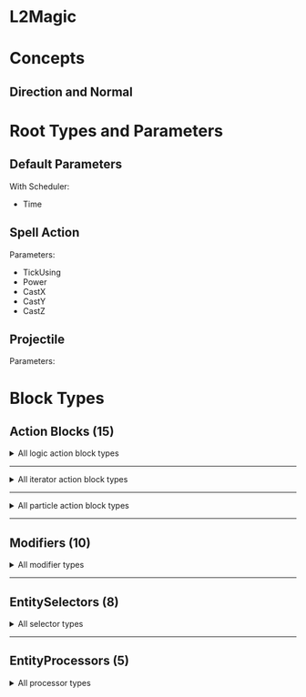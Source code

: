 # L2Magic

# Concepts

## Direction and Normal

# Root Types and Parameters

## Default Parameters
With Scheduler:
- Time

## Spell Action
Parameters:
- TickUsing
- Power
- CastX
- CastY
- CastZ

## Projectile 
Parameters:


# Block Types

## Action Blocks (15)

<details>
<summary>All logic action block types</summary>

### if

Executes either one of the 2 action blocks based on a condition

- param `predicate` (bool expression): condition
- param `action` (action block, default empty): action block to execute when predicate results in true
- param `fallback` (action block, default empty): action block to execute when predicate results in false

### list

Executes multiple action blocks at the same time, with the same context

- param `children` (list of action blocks): action blocks to execute

### delay

Delays execution of an action block

- param `tick` (int expression): tick to delay
- param `child` (action block): action block to be executed later

### move

Move the position and orientation of execution context

- param `modifiers` (list of modifier): a list of modifiers to move
- param `child` (action block): subsequent action block using new position and orientation

### processor

Selects entity using entity selectors, and process them using entity processors

- param `selector` (entity selector): selector to determine a list of entities to process
- param `processors` (list of entity processor): a list of processors to run over for the entities selected
- param `target` (enum):
  - `ENEMY`: all entities that are not allied with spell caster
  - `ENEMY_NO_FAMILY` all entities that are not allied with spell caster, except the ones that are the same type and
    don't hate spell caster
  - `ALLY`: all entities that are allied with spell caster
  - `ALLY_OR_FAMILY` all entities that are allied with spell caster, or the ones that are the same type and don't hate
    spell caster

Note:

- Using `ENEMY_NO_FAMILY` can help to prevent friendly fire without needing to setup team system
- Using `ALLY_OR_FAMILY` can help to give positive effects to other players without needing to setup team system

</details>

<hr>

<details>
<summary>All iterator action block types</summary>

All iterators have an optional param called `index`. It for specifying the name of iterating index as variable.
It starts from 0, and ends at `step-1`. You can use it to do calculation for subsequent blocks.

### iterate
Execute an action block for multiple times
- param `step` (int expression): step to iterate
- param `child` (action block): action block to execute repeatedly
- param `index` (optional string): variable name for index. If you don't need index as variable, just don't add this to the block to improve efficiency.

Note that most iterators are actually simplification of an `iterate` block with another commonly used block. 

### iterate_delayed
Execute an action block for multiple times, with delays between them.
- param `step` (int expression): step to iterate
- param `delay` (int expression): delay in ticks between steps
- param `child` (action block): action block to execute repeatedly
- param `index` (optional string): variable name for index. If you don't need index as variable, just don't add this to the block to improve efficiency.

Note that first step (`index` = 0) will be executed immediately.

### iterate_linear
Execute an action block for multuple times over a sequence of points on a straight line
- param `step` (int expression): step to iterate
- param `child` (action block): action block to execute repeatedly
- param `index` (optional string): variable name for index. If you don't need index as variable, just don't add this to the block to improve efficiency.

Other optional parameters:
- param `aloneDir` (double expression, default 0): step size along `dir`
- param `offset` (static vector, default (0,0,0)): alternative direction to move toward
- param `aloneOffset` (double expression, default 0): step size along alternative direction
- param `startFromOrigin` (static bool, default true): whether to start from `pos` or `pos+dir*alongDir+offset*alongOffset`.
Note that in either case, `index` will start from 0.

### iterate_arc
Execute an action block for multuple times over a sequence of points on an arc
- param `count` (int expression): total number of times to iterate
- param `child` (action block): action block to execute repeatedly
- param `index` (optional string): variable name for index. If you don't need index as variable, just don't add this to the block to improve efficiency.
- param `radius` (float expression): radius of the arc
- param `minAngle` (float expression, default -180): starting angle in degree
- param `maxAngle` (float expression, default 180): ending angle in degree
- param `maxInclusive` (static bool, default false):
  - If true, `index = 0` will be at `minAngle`, and `index = count - 1` will be at `maxAngle`
  - If false, `index = 0` will be at `minAngle`, and `index = count - 1` will ba 1 step away from `maxAngle`

If angle between `minAngle` and `maxAngle` is 360 degree, using `maxInclusive = false` yields uniform distribution over a circle.
However, if the angle in between is smaller, it's recommended to set `maxInclusive` to true.

Note that if you set `maxInclusive = true` while having `count = 1`, game will crash

### random_pos_fan
Select several random points on a fan with specified angle range and radius range. The chance of selecting at any point is the same regardless of the distance to origin.

Can also be used to select points on a ring (maxAngle-minAngle=360), on a pie (minRadius = 0), or on a circle (intersection of previous 2 special cases).

- param `count` (int expression): total number of times to iterate
- param `child` (action block): action block to execute repeatedly
- param `index` (optional string): variable name for index. If you don't need index as variable, just don't add this to the block to improve efficiency.
- param `minRadiuss` (float expression): minimum radius to select a point
- param `maxRadiuss` (float expression): maximum radius to select a point
- param `minAngle` (float expression, default -180): starting angle in degree
- param `maxAngle` (float expression, default 180): ending angle in degree

Extra variables: Normally iterators gives one variable defined by `index`, but this block gives 2 extra variables if you hve `index` defined:
- `<index>_radius`: the actual radius selected
- `<index>_angle`: the actual angle selected
If you use `index="i"`, then `"i_radius"` and `"i_angle"` will also be added to variable list.

</details>
<hr>
<details>
<summary>All particle action block types</summary>

### particle
### block_particle
### item_particle
### dust_particle
### transition_particle

</details>

<hr>

## Modifiers (10)

<details>
<summary>All modifier types</summary>

### forward
Move `pos` in the direction of `dir` by `distance`
- param `distance` (float expression)


### rotate
Rotate `dir` with normal vector of `normal`
- param `degree` (float expression): degree to rotate for Y-Rot
- param `vertical` (float expression, default 0): degree to rotate for X-Rot (positive means closer to normal)

### offset
Move `pos` with absolute offset
- param `x` (float expression, default 0)
- param `y` (float expression, default 0)
- param `z` (float expression, default 0)

### direction
Set `dir` to an absolute value. Will be normalized if it's not unit vector
- param `x` (float expression, default 0)
- param `y` (float expression, default 0)
- param `z` (float expression, default 0)

### random_offset
Move `pos` with a random offset
- param `shape` (enum), specifies the shape of the random distribution.
- param `x` (float expression, default 0): scales x-axis of the random vector
- param `y` (float expression, default 0): scales y-axis of the random vector
- param `z` (float expression, default 0): scales z-axis of the random vector

Shapes:
- `RECT`: uniform distribution of a `[-1,1]^3` unit cube. Same as using `offset` with `rand(-x,x)`, `rand(-y,y)`, `rand(-z-z)`
- `SPHERE`: uniform distribution on surface of a unit sphere. 
- `GAUSSIAN`: uniform Gaussian distribution.

### set_normal
Set `normal` to an absolute value. Will be normalized if it's not unit vector
- param `x` (float expression, default 0)
- param `y` (float expression, default 0)
- param `z` (float expression, default 0)
- 
### direction_to_normal
Let `dir` = `normal`

### normal_to_direction
Let `normal` = `dir`

### move_to_caster
Set `pos` to current caster position

### align_with_caster
Set `dir` to current caster facing

</details>

<hr>

## EntitySelectors (8)
<details>
<summary>All selector types</summary>

### self
Selects the caster itself

### move
Moves the position and orientation of the selector using modifiers, then invoke subsequent selectors
- param `modifiers`: a list of modifiers to move
- param `child`: subsequent selectors using new position and orientation

### box
Selects with a single bounding box of shape `[-size/2, size/2]x[0, y]x[-size/2, size/2]`.
- param `size` (float expression): width of the box
- param `y` (float expression): height of the box
- param `center` (static bool, default false):
  - If true, use `pos` as the center of the box
  - If false, use `pos` as the center bottom of the box

### compound
Merges results of multiple selectors
- param `function` (enum): `UNION` for merging
- param `selectors`: a list of selectors to merge

### line
A series of box selectors in a line
- param `step` (int expression): number of steps to move forward
- param `size` (float expression): size of the bounding box, also the step size to move forward

Note that there will be `step+1` boxes, from `pos` to `pos+dir*size*step`

### arc
A series of box selectors in an arc
- param `step` (int expression): number of steps to divide the arc
- param `radius` (float expression): radius of the arc
- param `size` (float expression): size of the bounding box
- param `minAngle` (float expression, default -180): starting angle in degree
- param `maxAngle` (float expression, default 180): ending angle in degree

Note that there will be `step+1` boxes, from `minAngle` to `maxAngle`

### cylinder
Approximated Cylinder selector with 5 boxes, from bottom center of the cylinder
- param `r` (float expression): radius of the cylinder
- param `y` (float expression): height of the cylinder

### ball
Approximated Ball selector with 7 boxes, from center of the ball
- param `r` (float expression): radius of the ball

</details>

<hr>

## EntityProcessors (5)
<details>
<summary>All processor types</summary>

### damage
- param `damage_type`: damage type id, vanilla or modded
- param `damage` (float expression) damage to deal
- param `indirect` (static bool, default false) make the damage indirect
- param `positioned` (static bool, default true) supply damage origin. 
Vanilla use it to calculate shield blocking, default damange knockback, etc

### knockback
Knock back target, facing from damage position to target.
Triggers knockback events.
Exact effect affected by knockback resistance.
- param `knockback` (float expression), knockback strength
- param `angle` (float expression, default 0), angle to shift the knockback direction in Y-Rot
- param `tilt` (float expression, default 0), angle to shift the knockback direction in X-Rot

Note that y-axis component in knockback vector will be discarded. Use `push` if you want y-axis movement.

### push
Push target, facing depending on parameter. Unaffected by knockback resistance.
- param `speed` (float expression), push strength
- param `angle` (float expression, default 0), angle to shift the push direction in Y-Rot
- param `tilt` (float expression, default 0), angle to shift the push direction in X-Rot
- param `vector`: enum that determines push direction:
  - `UNIFORM`: push direction aligns with `dir`
  - `TO_CENTER`: push direction is a factor from `pos` to entity center
  - `TO_BOTTOM`: push direction is a factor from `pos` to entity position

### effect
- param `effect`: mob effect ID
- param `duration` (int expression): duration of effect in ticks
- param `amplifier` (int expression, default 0): level of effect, Lv.I is 0
- param `ambient` (static bool, default false): if the effect is ambient (constantly refreshed)
- param `visible` (static bool, default true): if the effect shows effect particles

### property
- param `duration` (int expression)
- param `property`: enum that determines which property to set
  - `IGNITE` set entity to be ignited for x ticks
  - `FREEZE` set entity to be frozen for x ticks already 
(note that entity unfroze at double rate, so it's x/2 ticks to continue freezing)


</details>